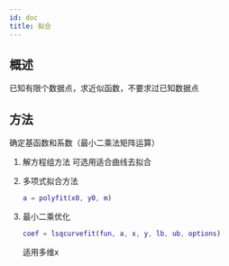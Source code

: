```yaml
---
id: doc
title: 拟合   
---          
```

## 概述

已知有限个数据点，求近似函数，不要求过已知数据点

## 方法
确定基函数和系数（最小二乘法矩阵运算）
1. 解方程组方法
	可选用适合曲线去拟合

2. 多项式拟合方法
	```MATLAB
	a = polyfit(x0, y0, m)
	```

3. 最小二乘优化
	
	```MATLAB
	coef = lsqcurvefit(fun, a, x, y, lb, ub, options)
	```
	适用多维x